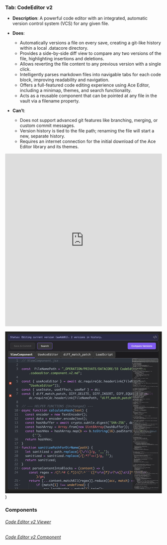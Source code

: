 

### Tab: CodeEditor v2

- **Description**: A powerful code editor with an integrated, automatic version control system (VCS) for any given file.
    
- **Does**:
    - Automatically versions a file on every save, creating a git-like history within a local .datacore directory.
    - Provides a side-by-side diff view to compare any two versions of the file, highlighting insertions and deletions.
    - Allows reverting the file content to any previous version with a single click.
    - Intelligently parses markdown files into navigable tabs for each code block, improving readability and navigation.
    - Offers a full-featured code editing experience using Ace Editor, including a minimap, themes, and search functionality.
    - Acts as a reusable component that can be pointed at any file in the vault via a filename property.
        
- **Can’t**:
    
    - Does not support advanced git features like branching, merging, or custom commit messages.
    - Version history is tied to the file path; renaming the file will start a new, separate history.
    - Requires an internet connection for the initial download of the Ace Editor library and its themes.

<iframe allowfullscreen src="https://www.youtube.com/embed/axsdZMtrIFo" width="100%" height="555" frameborder="0" allow="accelerometer; autoplay; clipboard-write; encrypted-media; gyroscope; picture-in-picture" ></iframe>



![code_editor_2.webp](/_RESOURCES/IMAGES/code_editor_2.webp))




### Components

###### [Code Editor v2 Viewer](D.q.codeeditor.viewer.v2.md)

###### [Code Editor v2 Component](D.q.codeeditor.component.v2.md)

